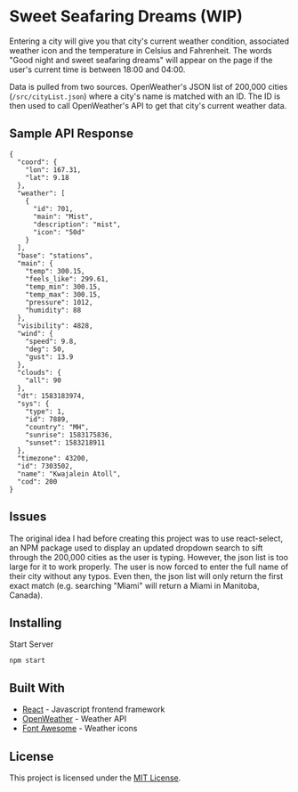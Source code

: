 # Sweet Seafaring Dreams (WIP)

Entering a city will give you that city's current weather condition, associated weather icon and the temperature in Celsius and Fahrenheit. The words "Good night and sweet seafaring dreams" will appear on the page if the user's current time is between 18:00 and 04:00.

Data is pulled from two sources. OpenWeather's JSON list of 200,000 cities (`/src/cityList.json`) where a city's name is matched with an ID. The ID is then used to call OpenWeather's API to get that city's current weather data.

## Sample API Response

```
{
  "coord": {
    "lon": 167.31,
    "lat": 9.18
  },
  "weather": [
    {
      "id": 701,
      "main": "Mist",
      "description": "mist",
      "icon": "50d"
    }
  ],
  "base": "stations",
  "main": {
    "temp": 300.15,
    "feels_like": 299.61,
    "temp_min": 300.15,
    "temp_max": 300.15,
    "pressure": 1012,
    "humidity": 88
  },
  "visibility": 4828,
  "wind": {
    "speed": 9.8,
    "deg": 50,
    "gust": 13.9
  },
  "clouds": {
    "all": 90
  },
  "dt": 1583183974,
  "sys": {
    "type": 1,
    "id": 7889,
    "country": "MH",
    "sunrise": 1583175836,
    "sunset": 1583218911
  },
  "timezone": 43200,
  "id": 7303502,
  "name": "Kwajalein Atoll",
  "cod": 200
}
```

## Issues

The original idea I had before creating this project was to use react-select, an NPM package used to display an updated dropdown search to sift through the 200,000 cities as the user is typing. However, the json list is too large for it to work properly. The user is now forced to enter the full name of their city without any typos. Even then, the json list will only return the first exact match (e.g. searching "Miami" will return a Miami in Manitoba, Canada).

## Installing

Start Server

```
npm start
```

## Built With

- [React](http://reactjs.org/) - Javascript frontend framework
- [OpenWeather](https://openweathermap.org/) - Weather API
- [Font Awesome](https://fontawesome.com) - Weather icons

## License

This project is licensed under the [MIT License](LICENSE).

